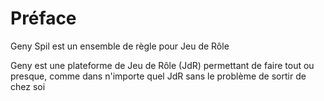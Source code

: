 # Préface

Geny Spil est un ensemble de règle pour Jeu de Rôle

Geny est une plateforme de Jeu de Rôle (JdR) permettant de faire tout ou presque, comme dans n'importe quel JdR sans le problème de sortir de chez soi

